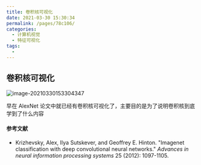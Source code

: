 ```yaml
---
title: 卷积核可视化
date: 2021-03-30 15:30:34
permalink: /pages/78c106/
categories:
  - 计算机视觉
  - 特征可视化
tags:
  - 
---
```

## 卷积核可视化

![image-20210330153304347](https://muyun-blog-pic.oss-cn-shanghai.aliyuncs.com/picgo/image-20210330153304347.png)

早在 AlexNet 论文中就已经有卷积核可视化了，主要目的是为了说明卷积核到底学到了什么内容

####  参考文献

- Krizhevsky, Alex, Ilya Sutskever, and Geoffrey E. Hinton. "Imagenet classification with deep convolutional neural networks." *Advances in neural information processing systems* 25 (2012): 1097-1105. 